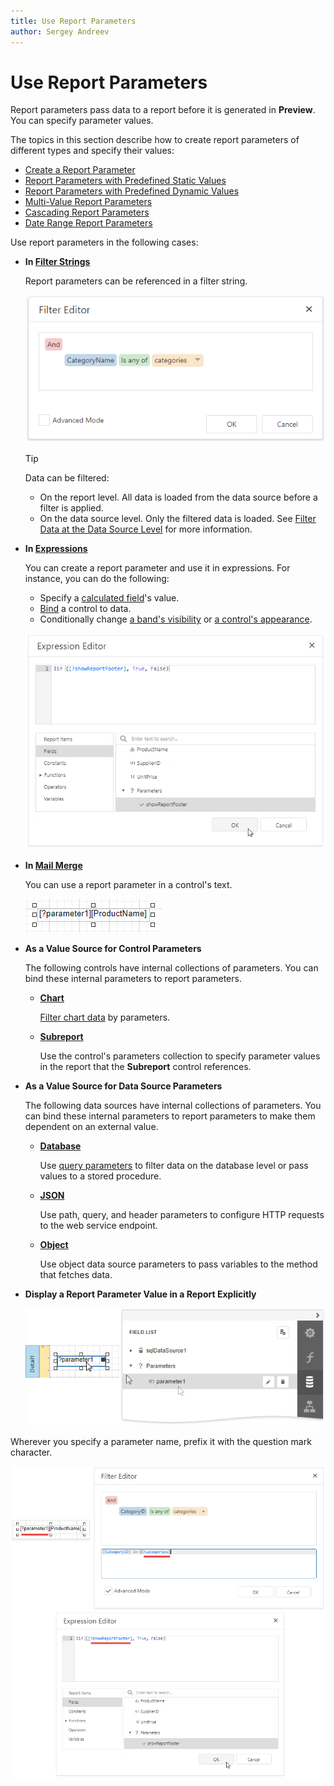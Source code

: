 ```yaml
---
title: Use Report Parameters
author: Sergey Andreev
---
```

# Use Report Parameters

Report parameters pass data to a report before it is generated in **Preview**. You can specify parameter values.

The topics in this section describe how to create report parameters of different types and specify their values:

* [Create a Report Parameter](use-report-parameters/create-a-report-parameter.md)
* [Report Parameters with Predefined Static Values](use-report-parameters/report-parameters-with-predefined-static-values.md)
* [Report Parameters with Predefined Dynamic Values](use-report-parameters/report-parameters-with-predefined-dynamic-values.md)
* [Multi-Value Report Parameters](use-report-parameters/multi-value-report-parameters.md)
* [Cascading Report Parameters](use-report-parameters/cascading-report-parameters.md)
* [Date Range Report Parameters](use-report-parameters/date-range-report-parameters.md)

Use report parameters in the following cases:

* **In [Filter Strings](filter-data.md)**

    Report parameters can be referenced in a filter string.

    ![Parameter in FIlter String](../../../images/eurd-web-parameters-filter-string-with-multi-value-parameter.png)

    > [!TIP]
    > Data can be filtered:
    > * On the report level. All data is loaded from the data source before a filter is applied.
    > * On the data source level. Only the filtered data is loaded. See [Filter Data at the Data Source Level](filter-data/filter-data-at-the-data-source-level.md) for more information.

* **In [Expressions](../use-expressions.md)**

    You can create a report parameter and use it in expressions. For instance, you can do the following:

    * Specify a [calculated field](use-calculated-fields/calculated-fields-overview.md)'s value.
    * [Bind](../use-report-elements/bind-controls-to-data.md) a control to data. 
    * Conditionally change [a band's visibility](specify-conditions-for-report-elements/conditionally-change-a-bands-visibility-expression-bindings.md) or [a control's appearance](specify-conditions-for-report-elements/conditionally-change-a-control-appearance.md).
 
    ![Parameters in Expression Editor](../../../images/eurd-web-parameters-expression-editor.png)

* **In [Mail Merge](../use-report-elements/use-embedded-fields-mail-merge.md)**

    You can use a report parameter in a control's text.

    ![MailMerge Parameters](../../../images/eurd-web-mail-merge-insert-parameters.png)

* **As a Value Source for Control Parameters**

    The following controls have internal collections of parameters. You can bind these internal parameters to report parameters.

    * **[Chart](../use-report-elements/use-charts.md)**

	    [Filter chart data](../use-report-elements/use-charts/use-charts-to-visualize-grouped-data.md) by parameters.

    * **[Subreport](../use-report-elements/use-basic-report-controls/subreport.md)**

	    Use the control's parameters collection to specify parameter values in the report that the **Subreport** control references.

* **As a Value Source for Data Source Parameters**

    The following data sources have internal collections of parameters. You can bind these internal parameters to report parameters to make them dependent on an external value.

    * **[Database](../bind-to-data/bind-a-report-to-a-database.md)**

        Use [query parameters](../bind-to-data/specify-query-parameters.md) to filter data on the database level or pass values to a stored procedure.

    * **[JSON](../bind-to-data/bind-a-report-to-json-data.md)**

        Use path, query, and header parameters to configure HTTP requests to the web service endpoint.

    * **[Object](../bind-to-data/bind-a-report-to-an-object-data-source.md)**

        Use object data source parameters to pass variables to the method that fetches data.

* **Display a Report Parameter Value in a Report Explicitly**

    ![Display Parameters Explicitly](../../../images/eurd-web-parameters-for-data-binding.png)

Wherever you specify a parameter name, prefix it with the question mark character.

![Prepend Parameters with Question Mark](../../../images/eurd-web-parameters-prepend-with-question-mark.png)
